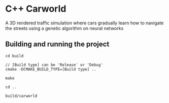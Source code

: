 # C++ Carworld

A 3D rendered traffic simulation where cars gradually learn how to navigate the streets using a genetic algorithm on neural networks

## Building and running the project

```
cd build

// [Build type] can be 'Release' or 'Debug'
cmake -DCMAKE_BUILD_TYPE=[Build type] ..

make

cd ..

build/carworld
```
